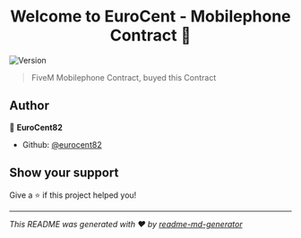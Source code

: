 <h1 align="center">Welcome to EuroCent - Mobilephone Contract 👋</h1>
<p>
  <img alt="Version" src="https://img.shields.io/badge/version-1.0.0-blue.svg?cacheSeconds=2592000" />
</p>

> FiveM Mobilephone Contract, buyed this Contract

## Author

👤 **EuroCent82**

* Github: [@eurocent82](https://github.com/eurocent82)

## Show your support

Give a ⭐️ if this project helped you!

***
_This README was generated with ❤️ by [readme-md-generator](https://github.com/kefranabg/readme-md-generator)_